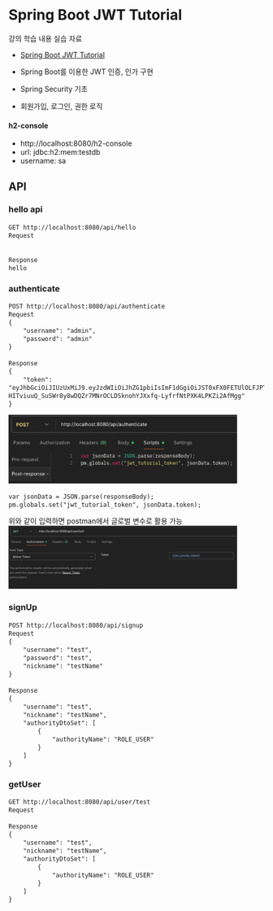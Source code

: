 # Spring Boot JWT Tutorial

강의 학습 내용 실습 자료

- [Spring Boot JWT Tutorial](https://inf.run/iu6LZ)

- Spring Boot를 이용한 JWT 인증, 인가 구현
- Spring Security 기초
- 회원가입, 로그인, 권한 로직

#### h2-console
- http://localhost:8080/h2-console
- url: jdbc:h2:mem:testdb
- username: sa

## API
### hello api
```
GET http://localhost:8080/api/hello
Request


Response
hello
```

### authenticate
```
POST http://localhost:8080/api/authenticate
Request
{
    "username": "admin",
    "password": "admin"
}

Response
{
    "token": "eyJhbGciOiJIUzUxMiJ9.eyJzdWIiOiJhZG1pbiIsImF1dGgiOiJST0xFX0FETUlOLFJPTEVfVVNFUiIsImV4cCI6MTc1MTY5MTY2OX0.yhc1ltKpV0K9zru30KcL7-HITviuuQ_SuSWr8y8wDQZr7MNrOCLDSknohYJXxfq-LyfrfNtPXK4LPKZi2AfMgg"
}
```
<img src="image/postman.png"  width="450"/>

```
var jsonData = JSON.parse(responseBody);
pm.globals.set("jwt_tutorial_token", jsonData.token);
```
위와 같이 입력하면 postman에서 글로벌 변수로 활용 가능
<img src="image/global.png"  width="450"/>

### signUp
```
POST http://localhost:8080/api/signup
Request
{
    "username": "test",
    "password": "test",
    "nickname": "testName"
}

Response
{
    "username": "test",
    "nickname": "testName",
    "authorityDtoSet": [
        {
            "authorityName": "ROLE_USER"
        }
    ]
}
```

### getUser
```
GET http://localhost:8080/api/user/test
Request

Response
{
    "username": "test",
    "nickname": "testName",
    "authorityDtoSet": [
        {
            "authorityName": "ROLE_USER"
        }
    ]
}
```